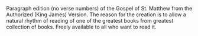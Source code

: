 Paragraph edition (no verse numbers) of the Gospel of St. Matthew from the Authorized (King James) Version. 
The reason for the creation is to allow a natural rhythm of reading of one of the greatest books from greatest collection of books.
Freely available to all who want to read it. 

